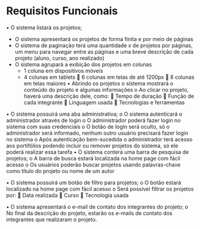 # Requisitos Funcionais

•	O sistema listará os projetos;
  -	O sistema apresentará os projetos de forma finita e por meio de páginas
  -	O sistema de paginação terá uma quantidade x de projetos por páginas, um menu para navegar entre as páginas e uma breve descrição de cada projeto (aluno, curso, ano realizado)
  -	O sistema agrupará  a exibição dos projetos em colunas
    -	1 coluna em dispositivos móveis
    -	4 colunas em tablets
    	6 colunas em telas de até 1200px
    	8 colunas em telas maiores
•	Abrindo os projetos o sistema mostrará o conteúdo do projeto e algumas informações
  o	Ao clicar no projeto, haverá uma descrição dele, como:
    	Tempo de duração
    	Função de cada integrante
    	Linguagem usada
    	Tecnologias e ferramentas

•	O sistema possuirá uma aba administrativa;
  o	O sistema autenticará o administrador através de login 
  o	O administrador poderá fazer login no sistema com suas credenciais
  o	O botão de login será oculto, só o administrador será informado, nenhum outro usuário precisará fazer login no sistema
  o	Após autenticação bem-sucedida o administrador terá acesso aos portifólios podendo incluir ou remover projetos do sistema, só ele poderá realizar essa tarefa
•	O sistema conterá uma barra de pesquisa de projetos;
  o	A barra de busca estará localizada na home page com fácil acesso
  o	Os usuários poderão buscar projetos usando palavras-chave como título do projeto ou nome de um autor


•	O sistema possuirá um botão de filtro para projetos;
  o	O botão estará localizado na home page com fácil acesso
  o	Será possível filtrar os projetos por:
    	Data realizada
    	Curso
    	Tecnologia usada

•	O sistema apresentará o e-mail de contato dos integrantes do projeto;
  o	No final da descrição do projeto, estarão os e-mails de contato dos integrantes que realizaram o projeto.
